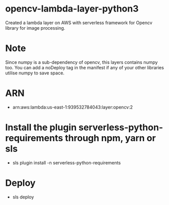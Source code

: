 # opencv-lambda-layer-python3
Created a lambda layer on AWS with serverless framework for Opencv library for image processing. 
# Note
 Since numpy is a sub-dependency of opencv, this layers contains numpy too. You can add a noDeploy tag in the manifest if any of your other libraries utilise numpy to save space.

# ARN
- arn:aws:lambda:us-east-1:939532784043:layer:opencv:2

# Install the plugin serverless-python-requirements through npm, yarn or sls
-  sls plugin install -n serverless-python-requirements

# Deploy 
- sls deploy
